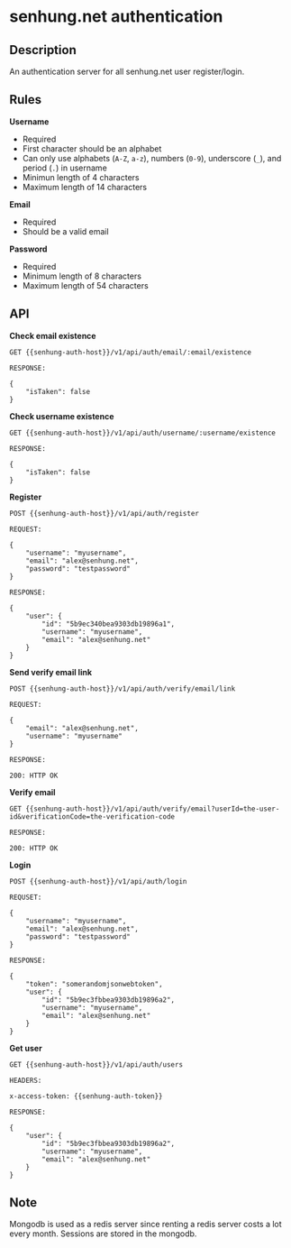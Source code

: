 # senhung.net authentication

## Description

An authentication server for all senhung.net user register/login.

## Rules

**Username**

 - Required
 - First character should be an alphabet
 - Can only use alphabets (`A-Z`, `a-z`), numbers (`0-9`), underscore (`_`), and period (`.`) in username
 - Minimun length of 4 characters
 - Maximum length of 14 characters

**Email**

 - Required
 - Should be a valid email

**Password**

 - Required
 - Minimum length of 8 characters
 - Maximum length of 54 characters

## API

**Check email existence**

```
GET {{senhung-auth-host}}/v1/api/auth/email/:email/existence

RESPONSE:

{
    "isTaken": false
}
```

**Check username existence**

```
GET {{senhung-auth-host}}/v1/api/auth/username/:username/existence

RESPONSE:

{
    "isTaken": false
}
```

**Register**

```
POST {{senhung-auth-host}}/v1/api/auth/register

REQUEST:

{
    "username": "myusername",
    "email": "alex@senhung.net",
    "password": "testpassword"
}

RESPONSE:

{
    "user": {
        "id": "5b9ec340bea9303db19896a1",
        "username": "myusername",
        "email": "alex@senhung.net"
    }
}
```

**Send verify email link**

```
POST {{senhung-auth-host}}/v1/api/auth/verify/email/link

REQUEST:

{
    "email": "alex@senhung.net",
    "username": "myusername"
}

RESPONSE:

200: HTTP OK
```

**Verify email**

```
GET {{senhung-auth-host}}/v1/api/auth/verify/email?userId=the-user-id&verificationCode=the-verification-code

RESPONSE:

200: HTTP OK
```

**Login**

```
POST {{senhung-auth-host}}/v1/api/auth/login

REQUSET:

{
    "username": "myusername",
    "email": "alex@senhung.net",
    "password": "testpassword"
}

RESPONSE:

{
    "token": "somerandomjsonwebtoken",
    "user": {
        "id": "5b9ec3fbbea9303db19896a2",
        "username": "myusername",
        "email": "alex@senhung.net"
    }
}
```

**Get user**

```
GET {{senhung-auth-host}}/v1/api/auth/users

HEADERS:

x-access-token: {{senhung-auth-token}}

RESPONSE:

{
    "user": {
        "id": "5b9ec3fbbea9303db19896a2",
        "username": "myusername",
        "email": "alex@senhung.net"
    }
}
```

## Note

Mongodb is used as a redis server since renting a redis server costs a lot every month. Sessions are stored in the mongodb.
